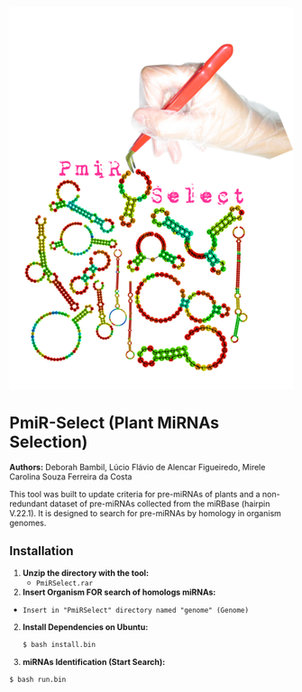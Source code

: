  ![name-of-you-image](https://github.com/DeborahBambil/figs/blob/main/Fig1.png?raw=true)

# PmiR-Select (Plant MiRNAs Selection)

**Authors:** Deborah Bambil, Lúcio Flávio de Alencar Figueiredo, Mirele Carolina Souza Ferreira da Costa

This tool was built to update criteria for pre-miRNAs of plants and a non-redundant dataset of pre-miRNAs collected from the miRBase (hairpin V.22.1). It is designed to search for pre-miRNAs by homology in organism genomes.

## Installation

1. **Unzip the directory with the tool:**
   - `PmiRSelect.rar`
3. **Insert Organism FOR search of homologs miRNAs:**

- `Insert in "PmiRSelect" directory named "genome" (Genome)`

2. **Install Dependencies on Ubuntu:**
   ```bash
   $ bash install.bin

 2. **miRNAs Identification (Start Search):**
   ```bash
   $ bash run.bin


